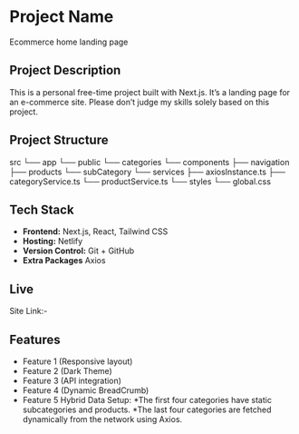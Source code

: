 # Project Name
Ecommerce home landing page

## Project Description
This is a personal free-time project built with Next.js. It’s a landing page for an e-commerce site. Please don’t judge my skills solely based on this project.

## Project Structure
src
 └── app
      └── public
           └── categories
 └── components
      ├── navigation
      ├── products
      └── subCategory
 └── services
      ├── axiosInstance.ts
      ├── categoryService.ts
      └── productService.ts
 └── styles
      └── global.css       

## Tech Stack
- **Frontend:** Next.js, React, Tailwind CSS
- **Hosting:** Netlify
- **Version Control:** Git + GitHub
- **Extra Packages** Axios

## Live
Site Link:-  

## Features
- Feature 1 (Responsive layout)
- Feature 2 (Dark Theme)
- Feature 3 (API integration)
- Feature 4 (Dynamic BreadCrumb)
- Feature 5 Hybrid Data Setup: 
*The first four categories have static subcategories and products.
*The last four categories are fetched dynamically from the network using Axios.